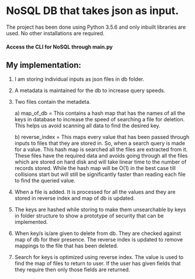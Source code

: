 NoSQL DB that takes json as input. 
==================================

The project has been done using Python 3.5.6 and only inbuilt libraries are used.
No other installations are required.

#### Access the CLI for NoSQL through main.py

## My implementation:

1) I am storing individual inputs as json files in db folder. 

2) A metadata is maintained for the db to increase query speeds.

3) Two files contain the metadeta.

    a) map_of_db = This contains a hash map that has the names of all the keys in database to increase
                   the speed of searching a file for deletion. This helps us avoid scanning all data 
                   to find the desired key. 

    b) reverse_index = This maps every value that has been passed through inputs to files that they are 
                       stored in. So, when a search query is made for a value. This hash map is searched
                       all the files are extracted from it. These files have the required data and avoids
                       going through all the files which are stored on hard disk and will take linear time
                       to the number of records stored. While the hash map will be O(1) in the best case till
                       collisions start but will still be significantly faster than reading each file to find the queried value.
    
4) When a file is added. It is processed for all the values and they are stored in reverse index and map of db is updated. 

5) The keys are hashed while storing to make them unsearchable by keys in folder structure to show a prototype of security that can be implemented.

6) When key/s is/are given to delete from db. They are checked against map of db for their presence. The reverse index is updated to remove mappings to the file that has been deleted.

7) Search for keys is optimized using reverse index. The value is used to find the map of files to return to user. If the user has given fields that they require then only those fields are returned. 